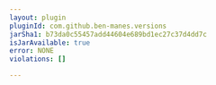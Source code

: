 ```yaml
---
layout: plugin
pluginId: com.github.ben-manes.versions
jarSha1: b73da0c55457add44604e689bd1ec27c37d4dd7c
isJarAvailable: true
error: NONE
violations: []

---
```


